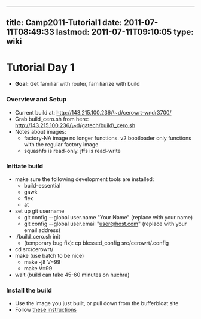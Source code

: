 
---
title: Camp2011-Tutorial1
date: 2011-07-11T08:49:33
lastmod: 2011-07-11T09:10:05
type: wiki
---
Tutorial Day 1
==============

-   **Goal:** Get familiar with router, familiarize with build

### Overview and Setup

-   Current build at: http://143.215.100.236/\~d/cerowrt-wndr3700/
-   Grab build\_cero.sh from here:
    http://143.215.100.236/\~d/gatech/build\_cero.sh
-   Notes about images:
    -   factory-NA image no longer functions. v2 bootloader only
        functions with the regular factory image
    -   squashfs is read-only. jffs is read-write

### Initiate build

-   make sure the following development tools are installed:
    -   build-essential
    -   gawk
    -   flex
    -   at
-   set up git username
    -   git config --global user.name "Your Name" (replace with
        your name)
    -   git config --global user.email "user@host.com" (replace with
        your email address)
-   ./build\_cero.sh init
    -   (temporary bug fix): cp blessed\_config src/cerowrt/.config
-   cd src/cerowrt/
-   make (use batch to be nice)
    -   make -j8 V=99
    -   make V=99
-   wait (build can take 45-60 minutes on huchra)

### Install the build

-   Use the image you just built, or pull down from the bufferbloat site
-   Follow [these
    instructions](http://www.bufferbloat.net/projects/cerowrt/wiki/OCEAN_CITY_INSTALLATION_GUIDE)


